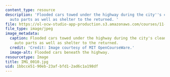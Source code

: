 ```yaml
---
content_type: resource
description: 'Flooded cars towed under the highway during the city''s cleanup provide
  auto parts as well as shelter to the returned. '
file: https://ol-ocw-studio-app-production.s3.amazonaws.com/courses/11-945-katrina-practicum-spring-2006/1bbcce5190eb23afbfd12ad6c1a198df_IMG_0010.jpg
file_type: image/jpeg
image_metadata:
  caption: Flooded cars towed under the highway during the city's cleanup provide
    auto parts as well as shelter to the returned.
  credit: 'Credit: Image courtesy of MIT OpenCourseWare.'
  image-alt: Flooded cars beneath the highway.
resourcetype: Image
title: IMG_0010.jpg
uid: 1bbcce51-90eb-23af-bfd1-2ad6c1a198df
---
```

